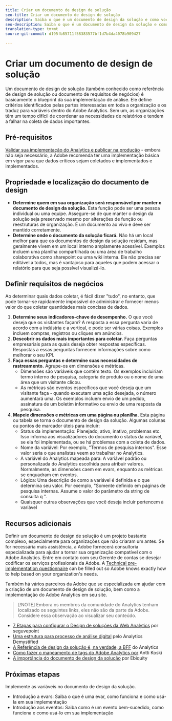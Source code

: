 ```yaml
---
title: Criar um documento de design de solução
seo-title: Criar um documento de design de solução
description: Saiba o que é um documento de design da solução e como você pode usá-lo em sua organização.
seo-description: Saiba o que é um documento de design da solução e como você pode usá-lo em sua organização.
translation-type: tm+mt
source-git-commit: d195fb85711f58383577bf1d7b4da4078b909427

---
```



# Criar um documento de design de solução

Um documento de design de solução (também conhecido como referência de design de solução ou documento de requisitos de negócios) é basicamente o blueprint da sua implementação de análise. Ele define critérios identificados pelas partes interessadas em toda a organização e os traduz para variáveis dentro do Adobe Analytics. Sem um, as organizações têm um tempo difícil de coordenar as necessidades de relatórios e tendem a falhar na coleta de dados importantes.

## Pré-requisitos

[Validar sua implementação do Analytics e publicar na produção](../implement-with-launch/validate-publish-prod.md) - embora não seja necessário, a Adobe recomenda ter uma implementação básica em vigor para que dados críticos sejam coletados e implementados e implementados.

## Propriedade e localização do documento de design

* **Determine quem em sua organização será responsável por manter o documento de design da solução.** Esta função pode ser uma pessoa individual ou uma equipe. Assegure-se de que manter o design da solução seja preservado mesmo por alterações de função ou reestruturas de organização. É um documento ao vivo e deve ser mantido corretamente.
* **Determine onde o documento da solução ficará.** Não há um local melhor para que os documentos de design da solução residam, mas geralmente vivem em um local interno amplamente acessível. Exemplos incluem uma planilha compartilhada ou uma área de trabalho colaborativa como sharepoint ou uma wiki interna. Ele não precisa ser editável a todos, mas é vantajoso para aqueles que podem acessar o relatório para que seja possível visualizá-lo.

## Definir requisitos de negócios

Ao determinar quais dados coletar, é fácil dizer "tudo", no entanto, que pode tornar-se rapidamente impossível de administrar e fornecer menos valor do que coletar quantidades mais concisas de dados.

1. **Determine seus indicadores-chave de desempenho.** O que você deseja que os visitantes façam? A resposta a essa pergunta varia de acordo com a indústria e a vertical, e pode ser várias coisas. Exemplos incluem compras, registros ou cliques em anúncios.
1. **Descobrir os dados mais importantes para coletar.** Faça perguntas empresariais para as quais deseja obter respostas específicas. Respostas a essas perguntas fornecem informações sobre como melhorar o seu KPI.
1. **Faça essas perguntas e determine suas necessidades de rastreamento.** Agrupe-os em dimensões e métricas.
   * Dimensões são variáveis que contêm texto. Os exemplos incluiriam termo interno de pesquisa, categoria de produto ou o nome de uma área que um visitante clicou.
   * As métricas são eventos específicos que você deseja que um visitante faça - quando executam uma ação desejada, o número aumentará uma. Os exemplos incluem envio de um pedido, assinatura de um boletim informativo ou envio de uma resposta da pesquisa.
1. **Mapeie dimensões e métricas em uma página ou planilha.** Esta página ou tabela se torna o documento de design da solução. Algumas colunas ou pontos de marcador úteis para incluir:
   * Status da implementação: Planejado, ativo, inativo, problemas etc. Isso informa aos visualizadores do documento o status da variável, se ela foi implementada, ou se há problemas com a coleta de dados.
   * Nome da variável: Por exemplo, "Termos de pesquisa internos". Esse valor seria o que analistas veem ao trabalhar no Analytics.
   * A variável do Analytics mapeada para: A variável padrão ou personalizada do Analytics escolhida para atribuir valores. Normalmente, as dimensões caem em evars, enquanto as métricas se enquadram em eventos.
   * Lógica: Uma descrição de como a variável é definida e o que determina seu valor. Por exemplo, "Somente definido em páginas de pesquisa internas. Assume o valor do parâmetro da string de consulta q ".
   * Quaisquer outras observações que você deseja incluir pertencem à variável

## Recursos adicionais

Definir um documento de design de solução é um projeto bastante complexo, especialmente para organizações que não criaram um antes. Se for necessária mais assistência, a Adobe fornecerá consultoria especializada para ajudar a tornar sua organização compatível com o Adobe Analytics. Entre em contato com seu Gerente de contas se desejar codificar os serviços profissionais da Adobe. A [Technical pre-implementation questionnaire](assets/technical-pre-implementation-questionnaire.pdf) can be filled out so Adobe knows exactly how to help based on your organization's needs.

Também há vários parceiros da Adobe que se especializada em ajudar com a criação de um documento de design de solução, bem como a implementação do Adobe Analytics em seu site.

> [!NOTE] Embora os membros da comunidade do Analytics tenham localizado os seguintes links, eles não são da parte da Adobe. Considere essa observação ao visualizar seu conteúdo.

* [7 Etapas para configurar o Design de soluções da Web Analytics](https://resources.observepoint.com/blog/7-steps-solution-design-data-governance) por seguvepoint
* [Uma estrutura para processo de análise digital](https://analyticsdemystified.com/analytics-strategy/framework-digital-analytics-process/) pelo Analytics Demystified
* [A Referência de design da solução é, na verdade, a BFF](http://numericanalytics.com/why-a-simple-piece-of-documentation-is-the-key-to-analytics-success-the-solution-design-reference-is-actually-your-bff/) do Analytics
* [Como fazer o mapeamento de tags do Adobe Analytics por](http://www.anttikoski.fi/how-to-make-adobe-analytics-tagging-map-aka-solution-design-requirements-for-sitecatalyst-implementation/) Antti Koski
* [A importância do documento de design da solução](https://www.ebiquity.com/news-insights/analytics/the-importance-of-the-solution-design-document) por Ebiquity

## Próximas etapas

Implemente as variáveis no documento de design da solução.

* Introdução a evars: Saiba o que é uma evar, como funciona e como usá-la em sua implementação
* Introdução aos eventos: Saiba como é um evento bem-sucedido, como funciona e como usá-lo em sua implementação
